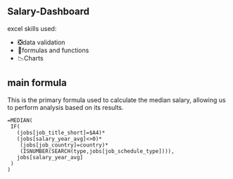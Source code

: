 ## Salary-Dashboard

 excel skills used:
 - ❎data validation  
 - 🧮formulas and functions  
 - 📉Charts  

 ## main formula 
This is the primary formula used to calculate the median salary, allowing us to perform  analysis based on its results.
 ```
 =MEDIAN(
  IF(
    (jobs[job_title_short]=$A4)*
    (jobs[salary_year_avg]<>0)*
     (jobs[job_country]=country)*
     (ISNUMBER(SEARCH(type,jobs[job_schedule_type]))),
    jobs[salary_year_avg]
  )
)

 ```
  
